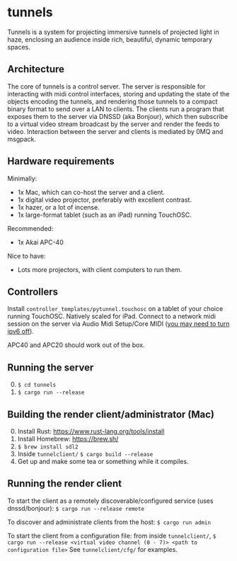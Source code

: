 # tunnels

Tunnels is a system for projecting immersive tunnels of projected light in haze,
enclosing an audience inside rich, beautiful, dynamic temporary spaces.

## Architecture

The core of tunnels is a control server. The server is responsible for
interacting with midi control interfaces, storing and updating the state of the
objects encoding the tunnels, and rendering those tunnels to a compact binary
format to send over a LAN to clients. The clients run a program
that exposes them to the server via DNSSD (aka Bonjour), which then subscribe to
a virtual video stream broadcast by the server and render the feeds to video.
Interaction between the server and clients is mediated by 0MQ and msgpack.

## Hardware requirements

Minimally:

- 1x Mac, which can co-host the server and a client.
- 1x digital video projector, preferably with excellent contrast.
- 1x hazer, or a lot of incense.
- 1x large-format tablet (such as an iPad) running TouchOSC.

Recommended:

- 1x Akai APC-40

Nice to have:

- Lots more projectors, with client computers to run them.

## Controllers

Install `controller_templates/pytunnel.touchosc` on a tablet of your choice running TouchOSC. Natively scaled for iPad. Connect to a network midi session on the server via Audio Midi Setup/Core MIDI ([you may need to turn ipv6 off](https://discussions.apple.com/thread/7695767)).

APC40 and APC20 should work out of the box.

## Running the server

0. `$ cd tunnels`
1. `$ cargo run --release`

## Building the render client/administrator (Mac)

0. Install Rust: https://www.rust-lang.org/tools/install
1. Install Homebrew: https://brew.sh/
2. `$ brew install sdl2`
3. Inside `tunnelclient/` `$ cargo build --release`
4. Get up and make some tea or something while it compiles.

## Running the render client

To start the client as a remotely discoverable/configured service (uses dnssd/bonjour):
`$ cargo run --release remote`

To discover and administrate clients from the host:
`$ cargo run admin`

To start the client from a configuration file: from inside `tunnelclient/`,
`$ cargo run --release <virtual video channel (0 - 7)> <path to configuration file>`
See `tunnelclient/cfg/` for examples.
